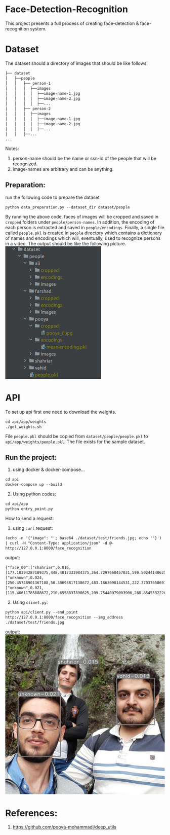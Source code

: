 # Face-Detection-Recognition

This project presents a full process of creating face-detection & face-recognition system.

# Dataset

The dataset should a directory of images that should be like follows:

```
├── dataset
│   ├──people
│   │   ├── person-1
│   │   │  ├──images
│   │   │  │  ├──image-name-1.jpg
│   │   │  │  ├──image-name-2.jpg
│   │   │  │  ├──...
│   │   ├── person-2
│   │   │  ├──images
│   │   │  │  ├──image-name-1.jpg
│   │   │  │  ├──image-name-2.jpg
│   │   │  │  ├──...
│   │   ├──...
...
```

[//]: # (dataset images are as follows:)

[//]: # (<table>)

[//]: # (  <tr>)

[//]: # (    <td align="center">)

[//]: # (      <a href="#">)

[//]: # (        <img src="https://github.com/pooya-mohammadi/face-detection-recognition/" alt="Pooya Mohammadi no GitHub"/><br>)

[//]: # (        <sub>)

[//]: # (          <b>Pooya Mohammadi Kazaj</b>)

[//]: # (        </sub>)

[//]: # (      </a>)

[//]: # (    </td>)

[//]: # (    <td align="center">)

[//]: # (      <a href="https://github.com/Vargha-Kh">)

[//]: # (        <img src="https://avatars.githubusercontent.com/u/69680607?v=4" width="100px;" alt="Vargha Khallokhi"/><br>)

[//]: # (        <sub>)

[//]: # (          <b>Vargha Khallokhi</b>)

[//]: # (        </sub>)

[//]: # (      </a>)

[//]: # (    </td>)

[//]: # (    <td align="center">)

[//]: # (      <a href="https://github.com/dornasabet">)

[//]: # (        <img src="https://avatars.githubusercontent.com/u/74057278?v=4" width="100px;" alt="Dorna Sabet"/><br>)

[//]: # (        <sub>)

[//]: # (          <b>Dorna Sabet</b>)

[//]: # (        </sub>)

[//]: # (      </a>)

[//]: # (    </td>)

[//]: # (    <td align="center">)

[//]: # (      <a href="https://github.com/MenuaB">)

[//]: # (        <img src="https://avatars.githubusercontent.com/u/16352202?v=4" width="100px;" alt="Menua Bedrosian"/><br>)

[//]: # (        <sub>)

[//]: # (          <b>Menua Bedrosian </b>)

[//]: # (        </sub>)

[//]: # (      </a>)

[//]: # (    </td>)

[//]: # (    <td align="center">)

[//]: # (      <a href="https://github.com/alirezakazemipour">)

[//]: # (        <img src="https://avatars.githubusercontent.com/u/32295763?v=4" width="100px;" alt="Alireza Kazemipour"/><br>)

[//]: # (        <sub>)

[//]: # (          <b>Alireza Kazemipour</b>)

[//]: # (        </sub>)

[//]: # (      </a>)

[//]: # (    </td>)

[//]: # (  </tr>)

[//]: # (</table>)

Notes:

1. person-name should be the name or ssn-id of the people that will be recognized.
2. image-names are arbitrary and can be anything.

## Preparation:

run the following code to prepare the dataset

```commandline
python data_preparation.py --dataset_dir dataset/people
```

By running the above code, faces of images will be cropped and saved in `cropped` folders under `people/person-names`.
In addition, the encoding of each person is extracted and saved in `people/encodings`. Finally, a single file called
`people.pkl` is created in `people` directory which contains a dictionary of names and encodings which will, eventually,
used to recognize persons in a video. The output should be like the following picture.
![](images/dataset_directory.png)


# API
To set up api first one need to download the weights.
```commandline
cd api/app/weights
./get_weights.sh
```

File `people.pkl` should be copied from `dataset/people/people.pkl` to `api/app/weights/people.pkl`. The file exists for
the sample dataset.

## Run the project:
1. using docker & docker-compose...
```commandline
cd api
docker-compose up --build
```
2. Using python codes:
```commandline
cd api/app
python entry_point.py
```

How to send a request:
1. using `curl` request:
```commandline
(echo -n '{"image": "'; base64 ./dataset/test/friends.jpg; echo '"}') | curl -H "Content-Type: application/json" -d @-  http://127.0.0.1:8000/face_recognition
```
output:
```commandline
{"face_00":["shahriar",0.016,[177.10394287109375,448.4017333984375,364.7297668457031,599.50244140625]],"face_01":["unknown",0.024,[250.45748901367188,50.30693817138672,483.1863098144531,222.37037658691406]],"face_02":["unknown",0.021,[115.46611785888672,210.6558837890625,209.75440979003906,288.85455322265625]]}

```

2. Using `clinet.py`:
```commandline
python api/client.py --end_point http://127.0.0.1:8000/face_recognition --img_address ./dataset/test/friends.jpg 
```
output: 
![](dataset/test/friends_res.jpg)


# References:
1. https://github.com/pooya-mohammadi/deep_utils